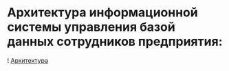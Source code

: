 

# Архитектура информационной системы управления базой данных сотрудников предприятия:

! [Архитектура](https://github.com/MamaevEA/Lesson-Python/blob/main/ERP/Arh.jpg)

